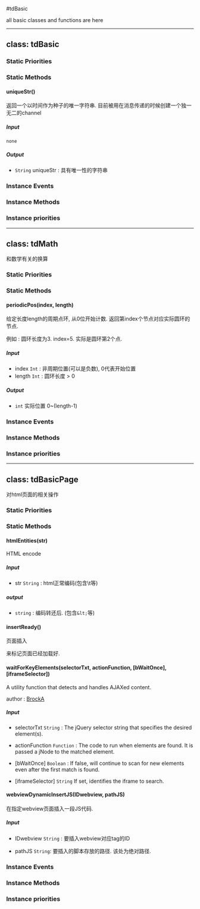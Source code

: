 #tdBasic

all basic classes and functions are here

---

## class: tdBasic

### Static Priorities

### Static Methods

#### uniqueStr()
返回一个以时间作为种子的唯一字符串.
目前被用在消息传递的时候创建一个独一无二的channel

##### Input
`none`

##### Output
- `String` uniqueStr : 具有唯一性的字符串

### Instance Events

### Instance Methods

### Instance priorities

---

## class: tdMath

和数学有关的换算

### Static Priorities

### Static Methods

#### periodicPos(index, length)

给定长度length的周期点环, 从0位开始计数. 返回第index个节点对应实际圆环的节点.

例如 : 圆环长度为3. index=5. 实际是圆环第2个点.

##### Input

- index `Int` : 非周期位置(可以是负数), 0代表开始位置
- length `Int` : 圆环长度 > 0 

##### Output

- `int` 实际位置 0~(length-1)

### Instance Events

### Instance Methods

### Instance priorities

---

## class: tdBasicPage

对html页面的相关操作

### Static Priorities

### Static Methods

#### htmlEntities(str)

HTML encode

##### Input

- str `String` : html正常编码(包含\t等)

##### output

- `string` : 编码转还后. (包含`&lt;`等)

#### insertReady()

页面插入<p id=electronReady>来标记页面已经加载好.

#### waitForKeyElements(selectorTxt, actionFunction, [bWaitOnce], [iframeSelector])

A utility function that detects and handles AJAXed content. 

author : [BrockA](https://gist.github.com/BrockA/2625891#file-waitforkeyelements-js)

##### Input

- selectorTxt `String` : The jQuery selector string that specifies the desired element(s).

- actionFunction  `Function` : The code to run when elements are found. It is passed a jNode to the matched element.

- [bWaitOnce] `Boolean` : If false, will continue to scan for new elements even after the first match is found.

- [iframeSelector] `String`  If set, identifies the iframe to search.

#### webviewDynamicInsertJS(IDwebview, pathJS)

在指定webview页面插入一段JS代码.

##### Input

- IDwebview `String` : 要插入webview对应tag的ID

- pathJS `String`: 要插入的脚本存放的路径. 该处为绝对路径.

### Instance Events

### Instance Methods

### Instance priorities